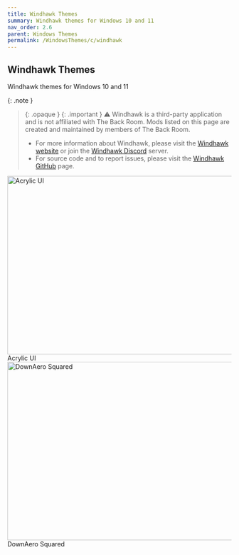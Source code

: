 ```yaml
---
title: Windhawk Themes
summary: Windhawk themes for Windows 10 and 11
nav_order: 2.6
parent: Windows Themes
permalink: /WindowsThemes/c/windhawk
---
```


## Windhawk Themes
Windhawk themes for Windows 10 and 11

{: .note }
> {: .opaque }
> {: .important }
> ⚠️ Windhawk is a third-party application and is not affiliated with The Back Room. Mods listed on this page are created and maintained by members of The Back Room.  
> 
> - For more information about Windhawk, please visit the [Windhawk website](https://windhawk.net) or join the [Windhawk Discord](https://discord.com/servers/windhawk-923944342991818753) server.
> - For source code and to report issues, please visit the [Windhawk GitHub](https://github.com/ramensoftware/windhawk) page.

<div class="gallery text-delta">
<div class="gallery-item">
<a target="_blank" href="/WindowsThemes/c/windhawk/AcrylicUI">
<img src="/assets/images/previews/notification-center-styler/acrylic.bmp?raw=True" alt="Acrylic UI" width="600" height="400">
</a>
<div class="desc">Acrylic UI</div>
</div>
<div class="gallery-item">
<a target="_blank" href="/WindowsThemes/c/windhawk/DownAeroSquared">
<img src="/assets/images/previews/windhawk-themes/down-aero-squared/Preview.bmp?raw=True" alt="DownAero Squared" width="600" height="400">
</a>
<div class="desc">DownAero Squared</div>
</div>
</div>